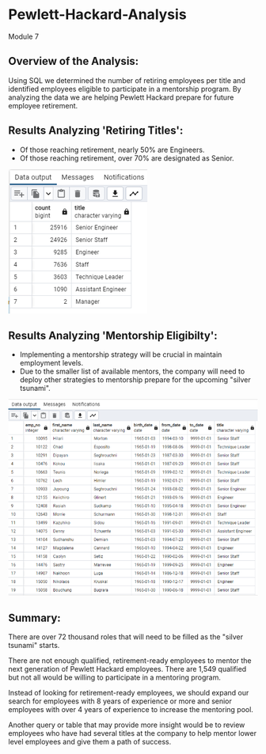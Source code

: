 # Pewlett-Hackard-Analysis
Module 7

## Overview of the Analysis:
Using SQL we determined the number of retiring employees per title and identified employees eligible to participate in a mentorship program. By analyzing the data we are helping Pewlett Hackard prepare for future employee retirement.

## Results Analyzing 'Retiring Titles':
- Of those reaching retirement, nearly 50% are Engineers.
- Of those reaching retirement, over 70% are designated as Senior.

![TBrickey]( https://github.com/TBrickey/Pewlett-Hackard-Analysis/blob/main/Queries/retiring_titles.png)

## Results Analyzing 'Mentorship Eligibilty':
- Implementing a mentorship strategy will be crucial in maintain employment levels.
- Due to the smaller list of available mentors, the company will need to deploy other strategies to mentorship prepare for the upcoming "silver tsunami".
 
![TBrickey]( https://github.com/TBrickey/Pewlett-Hackard-Analysis/blob/main/Queries/mentorship_eligibility.png)

## Summary:
There are over 72 thousand roles that will need to be filled as the "silver tsunami" starts. 

There are not enough qualified, retirement-ready employees to mentor the next generation of Pewlett Hackard employees. There are 1,549 qualified but not all would be willing to participate in a mentoring program.

Instead of looking for retirement-ready employees, we should expand our search for employees with 8 years of experience or more and senior employees with over 4 years of experience to increase the mentoring pool.  

Another query or table that may provide more insight would be to review employees who have had several titles at the company to help mentor lower level employees and give them a path of success.

